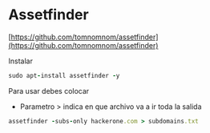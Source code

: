 # Assetfinder

[https://github.com/tomnomnom/assetfinder](https://github.com/tomnomnom/assetfinder)

Instalar

```ruby
sudo apt-install assetfinder -y
```

Para usar debes colocar

* Parametro > indica en que archivo va a ir toda la salida

```ruby
assetfinder -subs-only hackerone.com > subdomains.txt
```


































